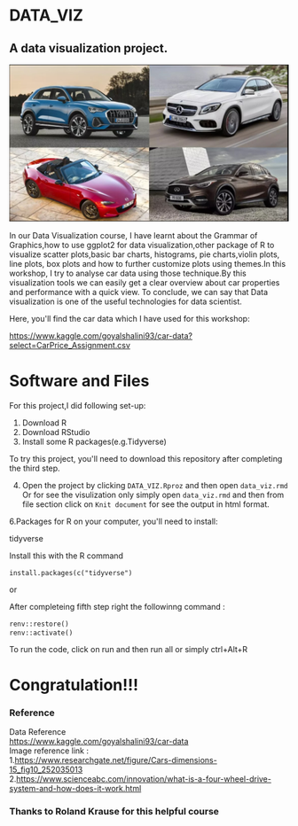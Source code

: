 
# DATA_VIZ
## A data visualization project. 


![](data/image/cardata.jpg)

In our Data Visualization course, I have learnt about the Grammar of Graphics,how to use ggplot2 for data visualization,other package of R to  visualize scatter plots,basic bar charts, histograms, pie charts,violin plots, line plots,  box plots and how to further customize plots using themes.In this workshop, I try to analyse car data using those technique.By this visualization tools we can easily get a clear overview about car properties and performance with a quick view. To conclude, we can say that Data visualization is one of the useful technologies for data scientist.

Here, you'll find the car data which I have used for this workshop:

https://www.kaggle.com/goyalshalini93/car-data?select=CarPrice_Assignment.csv

# Software and Files

For this project,I did following set-up:

1. Download R
2. Download RStudio
3. Install some R packages(e.g.Tidyverse)

To try this project, you'll need to download this repository after completing the third step.

4. Open the project by clicking `DATA_VIZ.Rproz` and then open `data_viz.rmd`
Or for see the visulization only simply open `data_viz.rmd` and then from file section click on `Knit document` for see the output in html format.

6.Packages
for R on your computer, you'll need to install:

tidyverse

Install this with the R command

```
install.packages(c("tidyverse")
```
 
or

After completeing fifth step right the followinng command :

```
renv::restore()
renv::activate() 
```

To run the code, click on run and then run all or simply ctrl+Alt+R 

# Congratulation!!!

### Reference

Data Reference    
https://www.kaggle.com/goyalshalini93/car-data  
Image reference link :    
1.https://www.researchgate.net/figure/Cars-dimensions-15_fig10_252035013     
2.https://www.scienceabc.com/innovation/what-is-a-four-wheel-drive-system-and-how-does-it-work.html     

### Thanks to Roland Krause for this helpful course

